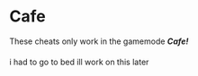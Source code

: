# Cafe

These cheats only work in the gamemode ***Cafe!***































####


i had to go to bed ill work on this later
